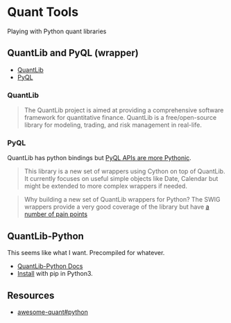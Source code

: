 # Quant Tools

Playing with Python quant libraries


## QuantLib and PyQL (wrapper)

- [QuantLib](https://www.quantlib.org/)
- [PyQL](https://github.com/enthought/pyql)

### QuantLib

> The QuantLib project is aimed at providing a comprehensive software framework for quantitative finance. QuantLib is a free/open-source library for modeling, trading, and risk management in real-life.

### PyQL

QuantLib has python bindings but [PyQL APIs are more Pythonic](https://www.enthought.com/pyql-and-quantlib-a-comprehensive-finance-framework/).

> This library is a new set of wrappers using Cython on top of QuantLib. It currently focuses on useful simple objects like Date, Calendar but might be extended to more complex wrappers if needed.

> Why building a new set of QuantLib wrappers for Python? The SWIG wrappers provide a very good coverage of the library but have [a number of pain points](https://github.com/enthought/pyql/blob/master/docs/source/getting_started.rst)


## QuantLib-Python

This seems like what I want. Precompiled for whatever.

- [QuantLib-Python Docs](https://quantlib-python-docs.readthedocs.io/en/latest/)
- [Install](https://www.quantlib.org/install/macosx-python.shtml) with pip in Python3.




## Resources

- [awesome-quant#python](https://github.com/wilsonfreitas/awesome-quant#python)
